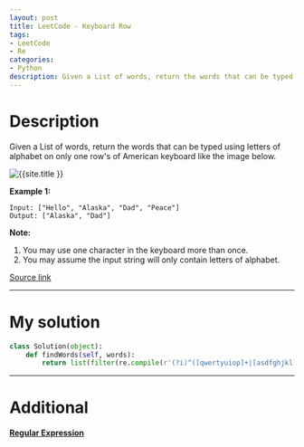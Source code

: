 ```yaml
---
layout: post
title: LeetCode - Keyboard Row
tags:
- LeetCode
- Re
categories:
- Python
description: Given a List of words, return the words that can be typed using letters of alphabet on only one row's of American keyboard like the image below.
---
```



# Description
Given a List of words, return the words that can be typed using letters of alphabet on only one row's of American keyboard like the image below.

<img src="https://motor-taxi-master-rider.github.io/assets/img/keyboard_row_1.png"  title="{{site.title }}"/>

**Example 1:**

```
Input: ["Hello", "Alaska", "Dad", "Peace"]
Output: ["Alaska", "Dad"]
```

**Note:**
1. You may use one character in the keyboard more than once.
2. You may assume the input string will only contain letters of alphabet.

[Source link](https://leetcode.com/problems/keyboard-row/#/description)

__________

# My solution

```python
class Solution(object):
    def findWords(self, words):
        return list(filter(re.compile(r'(?i)^([qwertyuiop]+|[asdfghjkl]+|[zxcvbnm]+)$'). match, words))

```

__________
# Additional

[**Regular Expression**](https://docs.python.org/3/library/re.html)
